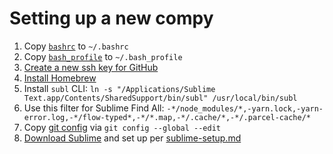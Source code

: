 # Setting up a new compy

1. Copy [`bashrc`](https://raw.githubusercontent.com/ericsoco/dotfiles/master/bashrc.bashrc) to `~/.bashrc`
2. Copy [`bash_profile`](https://raw.githubusercontent.com/ericsoco/dotfiles/master/bash_profile) to `~/.bash_profile`
3. [Create a new ssh key for GitHub](https://help.github.com/en/github/authenticating-to-github/adding-a-new-ssh-key-to-your-github-account)
4. [Install Homebrew](https://brew.sh/)
5. Install `subl` CLI: `ln -s "/Applications/Sublime Text.app/Contents/SharedSupport/bin/subl" /usr/local/bin/subl`
6. Use this filter for Sublime Find All: `-*/node_modules/*,-yarn.lock,-yarn-error.log,-*/flow-typed*,-*/*.map,-*/.cache/*,-*/.parcel-cache/*`
7. Copy [git config](https://raw.githubusercontent.com/ericsoco/dotfiles/master/gitconfig) via `git config --global --edit`
8. [Download Sublime](https://www.sublimetext.com/3) and set up per [sublime-setup.md](./sublime-setup.md)
